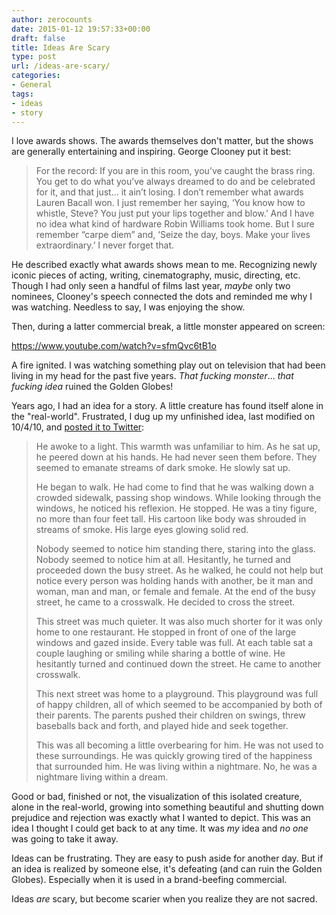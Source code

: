 ```yaml
---
author: zerocounts
date: 2015-01-12 19:57:33+00:00
draft: false
title: Ideas Are Scary
type: post
url: /ideas-are-scary/
categories:
- General
tags:
- ideas
- story
---
```


I love awards shows. The awards themselves don't matter, but the shows are generally entertaining and inspiring. George Clooney put it best:

> For the record: If you are in this room, you’ve caught the brass ring. You get to do what you’ve always dreamed to do and be celebrated for it, and that just... it ain’t losing. I don’t remember what awards Lauren Bacall won. I just remember her saying, ‘You know how to whistle, Steve? You just put your lips together and blow.’ And I have no idea what kind of hardware Robin Williams took home. But I sure remember “carpe diem” and, ‘Seize the day, boys. Make your lives extraordinary.’ I never forget that.

He described exactly what awards shows mean to me. Recognizing newly iconic pieces of acting, writing, cinematography, music, directing, etc. Though I had only seen a handful of films last year, _maybe_ only two nominees, Clooney's speech connected the dots and reminded me why I was watching. Needless to say, I was enjoying the show.

Then, during a latter commercial break, a little monster appeared on screen:

<https://www.youtube.com/watch?v=sfmQvc6tB1o>

A fire ignited. I was watching something play out on television that had been living in my head for the past five years. _That fucking monster_... _that fucking idea_ ruined the Golden Globes!

Years ago, I had an idea for a story. A little creature has found itself alone in the "real-world". Frustrated, I dug up my unfinished idea, last modified on 10/4/10, and [posted it to Twitter](https://twitter.com/_kylestarr/status/554480412408311808):

> He awoke to a light. This warmth was unfamiliar to him. As he sat up, he peered down at his hands. He had never seen them before. They seemed to emanate streams of dark smoke. He slowly sat up.
>
> He began to walk. He had come to find that he was walking down a crowded sidewalk, passing shop windows. While looking through the windows, he noticed his reflexion. He stopped. He was a tiny figure, no more than four feet tall. His cartoon like body was shrouded in streams of smoke. His large eyes glowing solid red.
>
> Nobody seemed to notice him standing there, staring into the glass. Nobody seemed to notice him at all. Hesitantly, he turned and proceeded down the busy street. As he walked, he could not help but notice every person was holding hands with another, be it man and woman, man and man, or female and female. At the end of the busy street, he came to a crosswalk. He decided to cross the street.
>
> This street was much quieter. It was also much shorter for it was only home to one restaurant. He stopped in front of one of the large windows and gazed inside. Every table was full. At each table sat a couple laughing or smiling while sharing a bottle of wine. He hesitantly turned and continued down the street. He came to another crosswalk.
>
> This next street was home to a playground. This playground was full of happy children, all of which seemed to be accompanied by both of their parents. The parents pushed their children on swings, threw baseballs back and forth, and played hide and seek together.
>
> This was all becoming a little overbearing for him. He was not used to these surroundings. He was quickly growing tired of the happiness that surrounded him. He was living within a nightmare. No, he was a nightmare living within a dream.

Good or bad, finished or not, the visualization of this isolated creature, alone in the real-world, growing into something beautiful and shutting down prejudice and rejection was exactly what I wanted to depict. This was an idea I thought I could get back to at any time. It was _my_ idea and _no one_ was going to take it away.

Ideas can be frustrating. They are easy to push aside for another day. But if an idea is realized by someone else, it's defeating (and can ruin the Golden Globes). Especially when it is used in a brand-beefing commercial.

Ideas _are_ scary, but become scarier when you realize they are not sacred.
